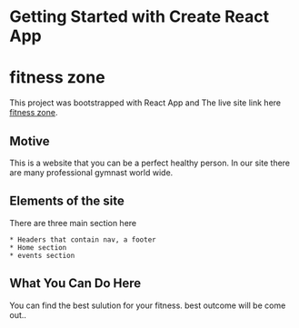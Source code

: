 # Getting Started with Create React App
# fitness zone

This project was bootstrapped with React App and The live site link here [fitness zone](https://fitness-zone-by-rakib.netlify.app/).

## Motive

This is a website that you can be a perfect healthy person. In our site there are many professional gymnast world wide.

## Elements of the site
There are three main section here

    * Headers that contain nav, a footer
    * Home section 
    * events section

## What You Can Do Here
You can find the best sulution for your fitness. best outcome will be come out.. 